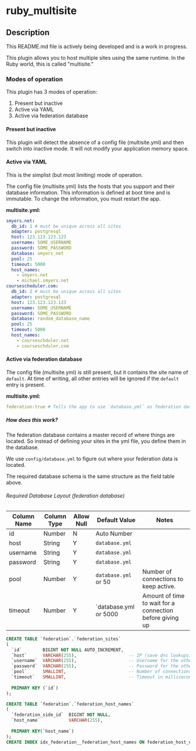 # ruby_multisite

## Description

This README.md file is actively being developed and is a work in progress.

This plugin allows you to host multiple sites using the same runtime. In the Ruby world, this is called "multisite."

### Modes of operation

This plugin has 3 modes of operation:

1. Present but inactive
2. Active via YAML
3. Active via federation database 

#### Present but inactive

This plugin will detect the absence of a config file (multisite.yml) and then switch into inactive mode. It will not modify your application memory space.

#### Active via YAML

This is the simplist (but most limiting) mode of operation.

The config file (multisite.yml) lists the hosts that you support and their database information. This information is defined at boot time and is immutable. To change the information, you must restart the app.

**multisite.yml:**
```yaml
smyers.net:
  db_id: 1 # must be unique across all sites
  adapter: postgresql
  host: 123.123.123.123
  username: SOME_USERNAME
  password: SOME_PASSWORD
  database: smyers_net
  pool: 25
  timeout: 5000
  host_names:
    - smyers.net
    - michael.smyers.net
coursescheduler.com:
  db_id: 2 # must be unique across all sites
  adapter: postgresql
  host: 123.123.123.123
  username: SOME_USERNAME
  password: SOME_PASSWORD
  database: random_database_name
  pool: 25
  timeout: 5000
  host_names:
    - courseschduler.net
    - courseschduler.com
```

#### Active via federation database

The config file (multisite.yml) is still present, but it contains the site name of `default`. At time of writing, all other entries will be ignored if the `default` entry is present.

**multisite.yml:**
```yaml
federation:true # Tells the app to use `database.yml` as federation data, not actual data.
```

##### How does this work?

The federation database contains a master record of where things are located. So instead of defining your sites in the yml file, you define them in the database. 

We use `config/database.yml` to figure out where your federation data is located. 

The required database schema is the same structure as the field table above.


###### Required Database Layout (federation database)

Column Name   | Column Type  | Allow Null | Default Value         | Notes                                   |
------------- | ------------ | ---------- | --------------------- | --------------------------------------- |
id            | Number       |      N     | Auto Number           | 
host          | String       |      Y     | `database.yml`        | 
username      | String       |      Y     | `database.yml`        | 
password      | String       |      Y     | `database.yml`        | 
pool          | Number       |      Y     | `database.yml` or 50  | Number of connections to keep active. 
timeout       | Number       |      Y     | `database.yml or 5000 | Amount of time to wait for a connection before giving up

```sql
CREATE TABLE `federation`.`federation_sites`
(
  `id`        BIGINT NOT NULL AUTO_INCREMENT, 
  `host`      VARCHAR(255),                    -- IP (save dns lookups) or Hostname of other database
  `username`  VARCHAR(255),                    -- Username for the other database
  `password`  VARCHAR(255),                    -- Password for the other database
  `pool`      SMALLINT,                        -- Number of connections to cache
  `timeout`   SMALLINT,                        -- Timeout in milliseconds to wait to connect
  
  PRIMARY KEY (`id`)
);

CREATE TABLE `federation`.`federation_host_names`
(
  `federation_side_id`  BIGINT NOT NULL, 
  `host_name`           VARCHAR(255),           
  
  PRIMARY KEY(`host_name`)
);
CREATE INDEX idx_federation__federation_host_names ON federation_host_names(federation_side_id);
```

